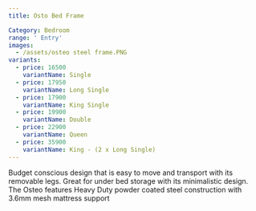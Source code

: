 ```yaml
---
title: Osto Bed Frame

Category: Bedroom
range: ' Entry'
images:
  - /assets/osteo steel frame.PNG
variants:
  - price: 16500
    variantName: Single
  - price: 17950
    variantName: Long Single
  - price: 17900
    variantName: King Single
  - price: 19900
    variantName: Double
  - price: 22900
    variantName: Queen
  - price: 35900
    variantName: King - (2 x Long Single)
---
```

Budget conscious design that is easy to move and transport with its removable legs. Great for under bed storage with its minimalistic design. The Osteo features Heavy Duty powder coated steel construction with 3.6mm mesh mattress support
